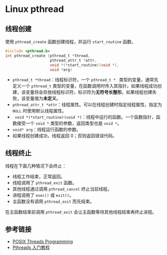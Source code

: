# Linux pthread

## 线程创建

使用 `pthread_create` 函数创建线程，并运行 `start_routine` 函数。

```c
#include <pthread.h>
int pthread_create (pthread_t *thread,
                    pthread_attr_t *attr,
                    void *(*start_routine)(void *),
                    void *arg)
```

- `pthread_t *thread`：线程标识符，一个 `pthread_t * ` 类型的变量，通常先定义一个 `pthread_t` 类型的变量，在函数调用时传入其指针。如果线程成功创建，该变量将会存放线程标识符，标识符为**无符号长整形**。如果线程创建失败，该变量值为**未定义**。
- `pthread_attr_t *attr`：线程属性。可以在线程创建时指定线程属性，指定为 `NULL` 时使用默认线程属性。
- ` void *(*start_routine)(void *)`：线程中运行的函数。一个函数指针，函数接受一个 `void *` 类型的参数，返回类型也是 `void *`。
- `void* arg`：线程运行函数的参数。
- 如果线程创建成功，线程返回 0；否则返回错误代码。

## 线程终止

线程在下面几种情况下会终止：

- 线程工作结束，正常返回。
- 线程调用了 `pthread_exit` 函数。
- 其他线程通过调用 `pthread_cancel` 终止当前线程。
- 进程调用了 `exec()` 或 `exit()`。
- 主函数没有调用 `pthread_exit` 而先结束。

在主函数结束前调用 `pthread_exit` 会让主函数等待其他线程结束再终止进程。

## 参考链接

- [POSIX Threads Programming](https://hpc-tutorials.llnl.gov/posix/)
- [Pthreads 入门教程](https://hanbingyan.github.io/2016/03/07/pthread_on_linux/)

